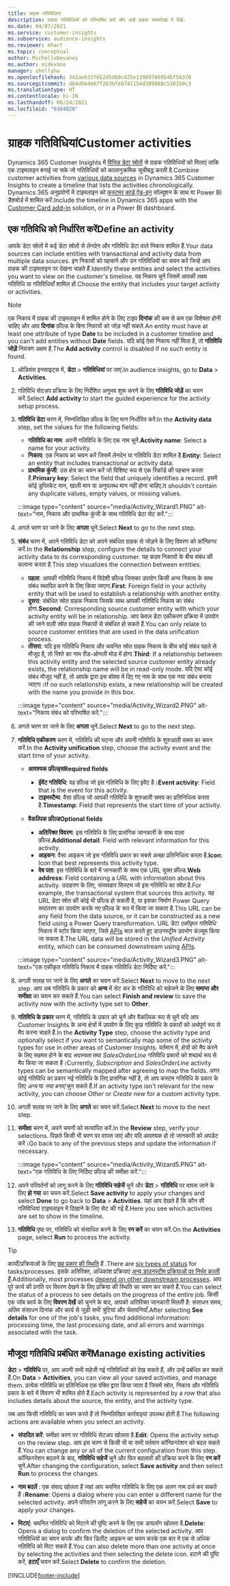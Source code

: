 ```yaml
---
title: ग्राहक गतिविधियां
description: ग्राहक गतिविधियों को परिभाषित करें और उन्हें ग्राहक समयरेखा में देखें.
ms.date: 04/07/2021
ms.service: customer-insights
ms.subservice: audience-insights
ms.reviewer: mhart
ms.topic: conceptual
author: MichelleDevaney
ms.author: midevane
manager: shellyha
ms.openlocfilehash: 342aeb33f652d5d60cd25e13969766954bf56370
ms.sourcegitcommit: d84d664e67f263bfeb741154d309088c5101b9c3
ms.translationtype: HT
ms.contentlocale: hi-IN
ms.lasthandoff: 06/24/2021
ms.locfileid: "6304928"
---
```

# <a name="customer-activities"></a><span data-ttu-id="f17df-103">ग्राहक गतिविधियां</span><span class="sxs-lookup"><span data-stu-id="f17df-103">Customer activities</span></span>

<span data-ttu-id="f17df-104">Dynamics 365 Customer Insights में [विभिन्न डेटा स्रोतों](data-sources.md) से ग्राहक गतिविधियों को मिलाएं ताकि एक टाइमलाइन बनाई जा सके जो गतिविधियों को कालानुक्रमिक सूचीबद्ध करती है.</span><span class="sxs-lookup"><span data-stu-id="f17df-104">Combine customer activities from [various data sources](data-sources.md) in Dynamics 365 Customer Insights to create a timeline that lists the activities chronologically.</span></span> <span data-ttu-id="f17df-105">Dynamics 365 अनुप्रयोगों में टाइमलाइन को [कस्टमर कार्ड ऐड-इन](customer-card-add-in.md) सॉल्यूशन के साथ या Power BI डैशबोर्ड में शामिल करें.</span><span class="sxs-lookup"><span data-stu-id="f17df-105">Include the timeline in Dynamics 365 apps with the [Customer Card add-in](customer-card-add-in.md) solution, or in a Power BI dashboard.</span></span>

## <a name="define-an-activity"></a><span data-ttu-id="f17df-106">एक गतिविधि को निर्धारित करें</span><span class="sxs-lookup"><span data-stu-id="f17df-106">Define an activity</span></span>

<span data-ttu-id="f17df-107">आपके डेटा स्रोतों में कई डेटा स्रोतों से लेनदेन और गतिविधि डेटा वाले निकाय शामिल हैं.</span><span class="sxs-lookup"><span data-stu-id="f17df-107">Your data sources can include entities with transactional and activity data from multiple data sources.</span></span> <span data-ttu-id="f17df-108">इन निकायों को पहचानें और उन गतिविधियों का चयन करें जिन्हें आप ग्राहक की टाइमलाइन पर देखना चाहते हैं.</span><span class="sxs-lookup"><span data-stu-id="f17df-108">Identify these entities and select the activities you want to view on the customer's timeline.</span></span> <span data-ttu-id="f17df-109">वह निकाय चुनें जिसमें आपकी लक्ष्य गतिविधि या गतिविधियाँ शामिल हों.</span><span class="sxs-lookup"><span data-stu-id="f17df-109">Choose the entity that includes your target activity or activities.</span></span>

> [!NOTE]
> <span data-ttu-id="f17df-110">एक निकाय में ग्राहक की टाइमलाइन में शामिल होने के लिए टाइप **दिनांक** की कम से कम एक विशेषता होनी चाहिए और आप **दिनांक** फ़ील्ड के बिना निकायों को जोड़ नहीं सकते.</span><span class="sxs-lookup"><span data-stu-id="f17df-110">An entity must have at least one attribute of type **Date** to be included in a customer timeline and you can't add entities without **Date** fields.</span></span> <span data-ttu-id="f17df-111">यदि कोई ऐसा निकाय नहीं मिला है, तो **गतिविधि जोड़ें** नियंत्रण अक्षम है.</span><span class="sxs-lookup"><span data-stu-id="f17df-111">The **Add activity** control is disabled if no such entity is found.</span></span>

1. <span data-ttu-id="f17df-112">ऑडियंस इनसाइट्स में, **डेटा** > **गतिविधियां** पर जाएं.</span><span class="sxs-lookup"><span data-stu-id="f17df-112">In audience insights, go to **Data** > **Activities**.</span></span>

1. <span data-ttu-id="f17df-113">गतिविधि सेटअप प्रक्रिया के लिए निर्देशित अनुभव शुरू करने के लिए **गतिविधि जोड़ें** का चयन करें.</span><span class="sxs-lookup"><span data-stu-id="f17df-113">Select **Add activity** to start the guided experience for the activity setup process.</span></span>

1. <span data-ttu-id="f17df-114">**गतिविधि डेटा** चरण में, निम्नलिखित फ़ील्ड के लिए मान निर्धारित करें:</span><span class="sxs-lookup"><span data-stu-id="f17df-114">In the **Activity data** step, set the values for the following fields:</span></span>

   - <span data-ttu-id="f17df-115">**गतिविधि का नाम**: अपनी गतिविधि के लिए एक नाम चुनें.</span><span class="sxs-lookup"><span data-stu-id="f17df-115">**Activity name**: Select a name for your activity.</span></span>
   - <span data-ttu-id="f17df-116">**निकाय**: एक निकाय का चयन करें जिसमें लेनदेन या गतिविधि डेटा शामिल है.</span><span class="sxs-lookup"><span data-stu-id="f17df-116">**Entity**: Select an entity that includes transactional or activity data.</span></span>
   - <span data-ttu-id="f17df-117">**प्राथमिक कुंजी**: उस क्षेत्र का चयन करें जो विशिष्ट रूप से एक रिकॉर्ड की पहचान करता है.</span><span class="sxs-lookup"><span data-stu-id="f17df-117">**Primary key**: Select the field that uniquely identifies a record.</span></span> <span data-ttu-id="f17df-118">इसमें कोई डुप्लिकेट मान, खाली मान या अनुपलब्ध मान नहीं होना चाहिए.</span><span class="sxs-lookup"><span data-stu-id="f17df-118">It shouldn't contain any duplicate values, empty values, or missing values.</span></span>

   :::image type="content" source="media/Activity_Wizard1.PNG" alt-text="नाम, निकाय और प्राथमिक कुंजी के साथ गतिविधि डेटा सेट करें.":::

1. <span data-ttu-id="f17df-120">अगले चरण पर जाने के लिए **अगला** चुनें.</span><span class="sxs-lookup"><span data-stu-id="f17df-120">Select **Next** to go to the next step.</span></span>

1. <span data-ttu-id="f17df-121">**संबंध** चरण में, अपने गतिविधि डेटा को अपने संबंधित ग्राहक से जोड़ने के लिए विवरण को कॉन्फ़िगर करें.</span><span class="sxs-lookup"><span data-stu-id="f17df-121">In the **Relationship** step, configure the details to connect your activity data to its corresponding customer.</span></span> <span data-ttu-id="f17df-122">यह कदम निकायों के बीच संबंध की कल्पना करता है.</span><span class="sxs-lookup"><span data-stu-id="f17df-122">This step visualizes the connection between entities.</span></span>  

   - <span data-ttu-id="f17df-123">**पहला**: आपकी गतिविधि निकाय में विदेशी फ़ील्ड जिसका उपयोग किसी अन्य निकाय के साथ संबंध स्थापित करने के लिए किया जाएगा.</span><span class="sxs-lookup"><span data-stu-id="f17df-123">**First**: Foreign field in your activity entity that will be used to establish a relationship with another entity.</span></span>
   - <span data-ttu-id="f17df-124">**दूसरा**: संबंधित स्रोत ग्राहक निकाय जिसके साथ आपकी गतिविधि निकाय का संबंध होगा.</span><span class="sxs-lookup"><span data-stu-id="f17df-124">**Second**: Corresponding source customer entity with which your activity entity will be in relationship.</span></span> <span data-ttu-id="f17df-125">आप केवल डेटा एकीकरण प्रक्रिया में उपयोग की जाने वाली स्रोत ग्राहक निकायों से संबंधित हो सकते हैं.</span><span class="sxs-lookup"><span data-stu-id="f17df-125">You can only relate to source customer entities that are used in the data unification process.</span></span>
   - <span data-ttu-id="f17df-126">**तीसरा**: यदि इस गतिविधि निकाय और चयनित स्रोत ग्राहक निकाय के बीच कोई संबंध पहले से मौजूद है, तो रिश्ते का नाम रीड-ओनली मोड में होगा.</span><span class="sxs-lookup"><span data-stu-id="f17df-126">**Third**: If a relationship between this activity entity and the selected source customer entity already exists, the relationship name will be in read-only mode.</span></span> <span data-ttu-id="f17df-127">यदि ऐसा कोई संबंध मौजूद नहीं है, तो आपके द्वारा इस बॉक्स में दिए गए नाम के साथ एक नया संबंध बनाया जाएगा।</span><span class="sxs-lookup"><span data-stu-id="f17df-127">If no such relationship exists, a new relationship will be created with the name you provide in this box.</span></span>

   :::image type="content" source="media/Activity_Wizard2.PNG" alt-text="निकाय संबंध को परिभाषित करें.":::

1. <span data-ttu-id="f17df-129">अगले चरण पर जाने के लिए **अगला** चुनें.</span><span class="sxs-lookup"><span data-stu-id="f17df-129">Select **Next** to go to the next step.</span></span> 

1. <span data-ttu-id="f17df-130">**गतिविधि एकीकरण** चरण में, गतिविधि की घटना और अपनी गतिविधि के शुरुआती समय का चयन करें.</span><span class="sxs-lookup"><span data-stu-id="f17df-130">In the **Activity unification** step, choose the activity event and the start time of your activity.</span></span> 
   - <span data-ttu-id="f17df-131">**आवश्यक फ़ील्ड्स**</span><span class="sxs-lookup"><span data-stu-id="f17df-131">**Required fields**</span></span>
      - <span data-ttu-id="f17df-132">**ईवेंट गतिविधि**: वह फ़ील्ड जो इस गतिविधि के लिए इवेंट है।</span><span class="sxs-lookup"><span data-stu-id="f17df-132">**Event activity**: Field that is the event for this activity.</span></span>
      - <span data-ttu-id="f17df-133">**टाइमस्टैम्प**: वैसा फ़ील्ड जो आपकी गतिविधि के शुरुआती समय का प्रतिनिधित्व करता है.</span><span class="sxs-lookup"><span data-stu-id="f17df-133">**Timestamp**: Field that represents the start time of your activity.</span></span>

   - <span data-ttu-id="f17df-134">**वैकल्पिक फ़ील्ड**</span><span class="sxs-lookup"><span data-stu-id="f17df-134">**Optional fields**</span></span>
      - <span data-ttu-id="f17df-135">**अतिरिक्त विवरण**: इस गतिविधि के लिए प्रासंगिक जानकारी के साथ वाला फ़ील्ड.</span><span class="sxs-lookup"><span data-stu-id="f17df-135">**Additional detail**: Field with relevant information for this activity.</span></span>
      - <span data-ttu-id="f17df-136">**आइकन**: वैसा आइकन जो इस गतिविधि प्रकार का सबसे अच्छा प्रतिनिधित्व करता है.</span><span class="sxs-lookup"><span data-stu-id="f17df-136">**Icon**: Icon that best represents this activity type.</span></span>
      - <span data-ttu-id="f17df-137">**वेब पता**: इस गतिविधि के बारे में जानकारी के साथ एक URL युक्त फ़ील्ड.</span><span class="sxs-lookup"><span data-stu-id="f17df-137">**Web address**: Field containing a URL with information about this activity.</span></span> <span data-ttu-id="f17df-138">उदाहरण के लिए, संव्यवहार सिस्टम जो इस गतिविधि का स्रोत है.</span><span class="sxs-lookup"><span data-stu-id="f17df-138">For example, the transactional system that sources this activity.</span></span> <span data-ttu-id="f17df-139">यह URL डेटा स्रोत की कोई भी फ़ील्ड हो सकती है, या इसका निर्माण Power Query रूपांतरण का उपयोग करके नए फ़ील्ड के रूप में किया जा सकता है.</span><span class="sxs-lookup"><span data-stu-id="f17df-139">This URL can be any field from the data source, or it can be constructed as a new field using a Power Query transformation.</span></span> <span data-ttu-id="f17df-140">URL डेटा *एकीकृत गतिविधि* निकाय में स्टोर किया जाएगा, जिसे [APIs](apis.md) माल करते हुए डाउनस्ट्रीम उपभोग कंज़्यूम किया जा सकता है.</span><span class="sxs-lookup"><span data-stu-id="f17df-140">The URL data will be stored in the *Unified Activity* entity, which can be consumed downstream using [APIs](apis.md).</span></span>
   
   :::image type="content" source="media/Activity_Wizard3.PNG" alt-text="एक एकीकृत गतिविधि निकाय में ग्राहक गतिविधि डेटा निर्दिष्ट करें.":::

1. <span data-ttu-id="f17df-142">अगली सलाह पर जाने के लिए **अगले** का चयन करें.</span><span class="sxs-lookup"><span data-stu-id="f17df-142">Select **Next** to move to the next step.</span></span> <span data-ttu-id="f17df-143">आप अब गतिविधि के प्रकार को **अन्य** में सेट कर के गतिविधि को सहेजने के लिए **समाप्त और समीक्षा** का चयन कर सकते हैं.</span><span class="sxs-lookup"><span data-stu-id="f17df-143">You can select **Finish and review** to save the activity now with the activity type set to **Other**.</span></span> 

1. <span data-ttu-id="f17df-144">**गतिविधि के प्रकार** चरण में, गतिविधि के प्रकार को चुनें और वैकल्पिक रूप से चुनें यदि आप Customer Insights के अन्य क्षेत्रों में उपयोग के लिए कुछ गतिविधि के प्रकारों को अर्थपूर्ण रूप से मैप करना चाहते हैं.</span><span class="sxs-lookup"><span data-stu-id="f17df-144">In the **Activity Type** step, choose the activity type and optionally select if you want to semantically map some of the activity types for use in other areas of Customer Insights.</span></span> <span data-ttu-id="f17df-145">वर्तमान में, क्षेत्रों को मैप करने के लिए सहमत होने के बाद *सदस्यता* तथा *SalesOrderLine* गतिविधि प्रकारों को शब्दार्थ रूप से मैप किया जा सकता है।</span><span class="sxs-lookup"><span data-stu-id="f17df-145">Currently, *Subscription* and *SalesOrderLine* activity types can be semantically mapped after agreeing to map the fields.</span></span> <span data-ttu-id="f17df-146">अगर कोई गतिविधि का प्रकार नई गतिविधि के लिए प्रासंगिक नहीं है, तो आप कस्टम गतिविधि के प्रकार के लिए *अन्य* या *नया बनाएं* चुन सकते हैं.</span><span class="sxs-lookup"><span data-stu-id="f17df-146">If an activity type isn't relevant for the new activity, you can choose *Other* or *Create new* for a custom activity type.</span></span>

1. <span data-ttu-id="f17df-147">अगली सलाह पर जाने के लिए **अगले** का चयन करें.</span><span class="sxs-lookup"><span data-stu-id="f17df-147">Select **Next** to move to the next step.</span></span> 

1. <span data-ttu-id="f17df-148">**समीक्षा** चरण में, अपने चयनों को सत्यापित करें.</span><span class="sxs-lookup"><span data-stu-id="f17df-148">In the **Review** step, verify your selections.</span></span> <span data-ttu-id="f17df-149">पिछले किसी भी चरण पर वापस जाएं और यदि आवश्यक हो तो जानकारी को अपडेट करें।</span><span class="sxs-lookup"><span data-stu-id="f17df-149">Go back to any of the previous steps and update the information if necessary.</span></span>

   :::image type="content" source="media/Activity_Wizard5.PNG" alt-text="एक गतिविधि के लिए निर्दिष्ट फ़ील्ड की समीक्षा करें.":::
   
1. <span data-ttu-id="f17df-151">अपने परिवर्तनों को लागू करने के लिए **गतिविधि सहेजें** चुनें और **डेटा** > **गतिविधि** पर वापस जाने के लिए **हो गया** का चयन करें.</span><span class="sxs-lookup"><span data-stu-id="f17df-151">Select **Save activity** to apply your changes and select **Done** to go back to **Data** > **Activities**.</span></span> <span data-ttu-id="f17df-152">यहां आप देखते हैं कि कौन सी गतिविधियां टाइमलाइन में दिखाने के लिए सेट की गई हैं.</span><span class="sxs-lookup"><span data-stu-id="f17df-152">Here you see which activities are set to show in the timeline.</span></span> 

1. <span data-ttu-id="f17df-153">**गतिविधि** पृष्ठ पर, गतिविधि को संसाधित करने के लिए **रन करें** का चयन करें.</span><span class="sxs-lookup"><span data-stu-id="f17df-153">On the **Activities** page, select **Run** to process the activity.</span></span> 

> [!TIP]
> <span data-ttu-id="f17df-154">कार्यों/प्रक्रियाओं के लिए [छह प्रकार की स्थिति](system.md#status-types) हैं .</span><span class="sxs-lookup"><span data-stu-id="f17df-154">There are [six types of status](system.md#status-types) for tasks/processes.</span></span> <span data-ttu-id="f17df-155">इसके अतिरिक्त, अधिकांश प्रक्रियाएं [अन्य डाउनस्ट्रीम प्रक्रियाओं पर निर्भर करती हैं](system.md#refresh-policies).</span><span class="sxs-lookup"><span data-stu-id="f17df-155">Additionally, most processes [depend on other downstream processes](system.md#refresh-policies).</span></span> <span data-ttu-id="f17df-156">आप पूरे कार्य की प्रगति पर विवरण देखने के लिए प्रक्रिया की स्थिति का चयन कर सकते हैं.</span><span class="sxs-lookup"><span data-stu-id="f17df-156">You can select the status of a process to see details on the progress of the entire job.</span></span> <span data-ttu-id="f17df-157">किसी एक जॉब कार्य के लिए **विवरण देखें** को चुनने के बाद, आपको अतिरिक्त जानकारी मिलती है: संसाधन समय, अंतिम संसाधन दिनांक और कार्य से जुड़ी सभी त्रुटियां और चेतावनियाँ.</span><span class="sxs-lookup"><span data-stu-id="f17df-157">After selecting **See details** for one of the job's tasks, you find additional information: processing time, the last processing date, and all errors and warnings associated with the task.</span></span>


## <a name="manage-existing-activities"></a><span data-ttu-id="f17df-158">मौजूदा गतिविधि प्रबंधित करें</span><span class="sxs-lookup"><span data-stu-id="f17df-158">Manage existing activities</span></span>

<span data-ttu-id="f17df-159">**डेटा** > **गतिविधि** पर, आप अपनी सभी सहेजी गई गतिविधियों को देख सकते हैं, और उन्हें प्रबंधित कर सकते हैं.</span><span class="sxs-lookup"><span data-stu-id="f17df-159">On **Data** > **Activities**, you can view all your saved activities, and manage them.</span></span> <span data-ttu-id="f17df-160">प्रत्येक गतिविधि का प्रतिनिधित्व एक पंक्ति द्वारा किया जाता है जिसमें स्रोत, निकाय और गतिविधि प्रकार के बारे में विवरण भी शामिल होते हैं.</span><span class="sxs-lookup"><span data-stu-id="f17df-160">Each activity is represented by a row that also includes details about the source, the entity, and the activity type.</span></span>

<span data-ttu-id="f17df-161">जब आप किसी गतिविधि का चयन करते हैं तो निम्नलिखित कार्रवाइयां उपलब्ध होती हैं.</span><span class="sxs-lookup"><span data-stu-id="f17df-161">The following actions are available when you select an activity.</span></span> 

- <span data-ttu-id="f17df-162">**संपादित करें**: समीक्षा चरण पर गतिविधि सेटअप खोलता है.</span><span class="sxs-lookup"><span data-stu-id="f17df-162">**Edit**: Opens the activity setup on the review step.</span></span> <span data-ttu-id="f17df-163">आप इस चरण से किसी भी या सभी वर्तमान कॉन्फ़िगरेशन को बदल सकते हैं.</span><span class="sxs-lookup"><span data-stu-id="f17df-163">You can change any or all of the current configuration from this step.</span></span> <span data-ttu-id="f17df-164">कॉन्फ़िगरेशन बदलने के बाद, **गतिविधि सहेजें** चुनें और फिर बदलावों की प्रक्रिया करने के लिए **रन करें** चुनें.</span><span class="sxs-lookup"><span data-stu-id="f17df-164">After changing the configuration, select **Save activity** and then select **Run** to process the changes.</span></span>

- <span data-ttu-id="f17df-165">**नाम बदलें** : एक संवाद खोलता है जहां आप चयनित गतिविधि के लिए एक अलग नाम दर्ज कर सकते हैं।</span><span class="sxs-lookup"><span data-stu-id="f17df-165">**Rename**: Opens a dialog where you can enter a different name for the selected activity.</span></span> <span data-ttu-id="f17df-166">अपने परिवर्तन लागू करने के लिए **सहेजें** का चयन करें.</span><span class="sxs-lookup"><span data-stu-id="f17df-166">Select **Save** to apply your changes.</span></span>

- <span data-ttu-id="f17df-167">**मिटाएं**: चयनित गतिविधि को मिटाने की पुष्टि करने के लिए एक डायलॉग खोलता है.</span><span class="sxs-lookup"><span data-stu-id="f17df-167">**Delete**: Opens a dialog to confirm the deletion of the selected activity.</span></span> <span data-ttu-id="f17df-168">आप गतिविधियों का चयन करके और फिर डिलीट आइकन का चयन करके एक बार में एक से अधिक गतिविधि को मिटा सकते हैं.</span><span class="sxs-lookup"><span data-stu-id="f17df-168">You can also delete more than one activity at once by selecting the activities and then selecting the delete icon.</span></span> <span data-ttu-id="f17df-169">हटाने की पुष्टि करें, **हटाएँ** चयन करें.</span><span class="sxs-lookup"><span data-stu-id="f17df-169">Select **Delete** to confirm the deletion.</span></span>

[!INCLUDE[footer-include](../includes/footer-banner.md)]
